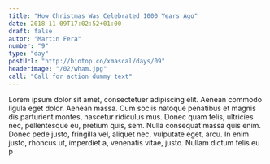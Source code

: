 ```yaml
---
title: "How Christmas Was Celebrated 1000 Years Ago"
date: 2018-11-09T17:02:52+01:00
draft: false
autor: "Martin Fera"
number: "9"
type: "day"
postUrl: "http://biotop.co/xmascal/days/09"
headerimage: "/02/wham.jpg"
call: "Call for action dummy text"
---
```

Lorem ipsum dolor sit amet, consectetuer adipiscing elit. Aenean commodo ligula eget dolor. Aenean massa. Cum sociis natoque penatibus et magnis dis parturient montes, nascetur ridiculus mus. Donec quam felis, ultricies nec, pellentesque eu, pretium quis, sem. Nulla consequat massa quis enim. Donec pede justo, fringilla vel, aliquet nec, vulputate eget, arcu. In enim justo, rhoncus ut, imperdiet a, venenatis vitae, justo. Nullam dictum felis eu p

